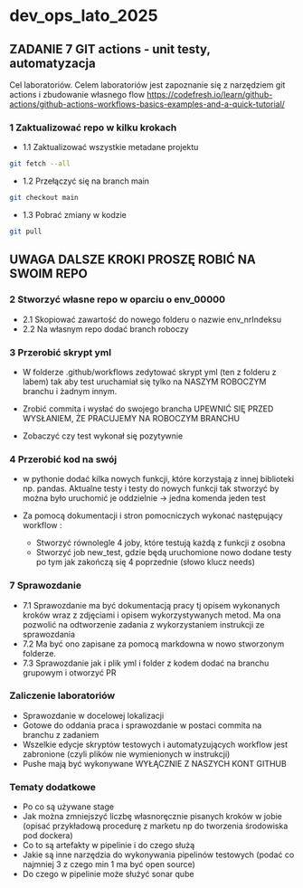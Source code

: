 # dev_ops_lato_2025
## ZADANIE 7 GIT actions - unit testy, automatyzacja 

Cel laboratoriów. 
Celem laboratoriów jest zapoznanie się z narzędziem git actions i zbudowanie własnego flow https://codefresh.io/learn/github-actions/github-actions-workflows-basics-examples-and-a-quick-tutorial/



### 1 Zaktualizować repo w kilku krokach 
- 1.1 Zaktualizować wszystkie metadane projektu 
```bash
git fetch --all
```

- 1.2 Przełączyć się na branch main 
```bash
git checkout main
```

- 1.3 Pobrać zmiany w kodzie 
```bash
git pull 
```

## UWAGA DALSZE KROKI PROSZĘ ROBIĆ NA SWOIM REPO


### 2 Stworzyć własne repo w oparciu o env_00000
- 2.1 Skopiować zawartość do nowego folderu o nazwie env_nrIndeksu
- 2.2 Na własnym repo dodać branch roboczy 


### 3 Przerobić skrypt yml 
- W folderze .github/workflows zedytować skrypt yml (ten z folderu z labem) tak aby test uruchamiał się tylko na NASZYM  ROBOCZYM branchu i żadnym  innym. 

- Zrobić commita i wysłać do swojego brancha UPEWNIĆ SIĘ PRZED WYSŁANIEM, ŻE PRACUJEMY NA ROBOCZYM BRANCHU
- Zobaczyć czy test wykonał się pozytywnie 

### 4 Przerobić kod na swój 

-  w pythonie dodać kilka nowych funkcji, które korzystają z innej biblioteki np. pandas. Aktualne testy i testy do nowych funkcji tak stworzyć by można było uruchomić je oddzielnie -> jedna komenda jeden test 

- Za pomocą dokumentacji i stron pomocniczych wykonać następujący workflow :
    - Stworzyć równolegle 4 joby, które testują każdą z funkcji z osobna 
    - Stworzyć job new_test, gdzie będą uruchomione nowo dodane testy po tym jak zakończą się 4 poprzednie (słowo klucz needs)
  


### 7 Sprawozdanie 

- 7.1 Sprawozdanie ma być dokumentacją pracy tj opisem wykonanych kroków wraz z zdjęciami i opisem wykorzystywanych metod. Ma ona pozwolić na odtworzenie zadania z wykorzystaniem instrukcji ze sprawozdania 
- 7.2 Ma być ono zapisane za pomocą markdowna w nowo stworzonym  folderze. 
- 7.3 Sprawozdanie jak i plik yml i folder z kodem dodać na branchu grupowym i otworzyć PR 


### Zaliczenie laboratoriów 
- Sprawozdanie w docelowej lokalizacji 
- Gotowe do oddania praca i sprawozdanie w postaci commita na branchu z zadaniem  
- Wszelkie edycje skryptów testowych i automatyzujących workflow jest zabronione (czyli plików nie wymienionych w instrukcji)
- Pushe mają być wykonywane WYŁĄCZNIE Z NASZYCH KONT GITHUB 


### Tematy dodatkowe 
- Po co są używane stage 
- Jak można zmniejszyć liczbę własnoręcznie pisanych kroków w jobie (opisać przykładową procedurę z marketu np do tworzenia środowiska pod dockera)
- Co to są artefakty w pipelinie i do czego służą
- Jakie są inne narzędzia do wykonywania pipelinów testowych (podać co najmniej 3 z czego min 1 ma być open source)
- Do czego w pipelinie może służyć sonar qube


